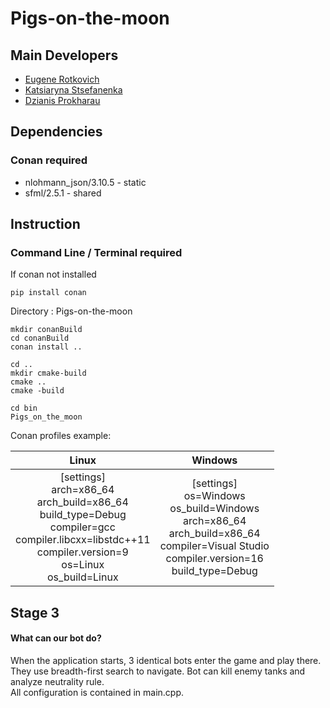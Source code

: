 # Pigs-on-the-moon

## Main Developers

- [Eugene Rotkovich](https://github.com/ZhekLu)
- [Katsiaryna Stsefanenka](https://github.com/LeaSKaterina)
- [Dzianis Prokharau](https://github.com/denisprohorov)

## Dependencies

### Conan required

+ nlohmann_json/3.10.5 - static
+ sfml/2.5.1 - shared

## Instruction

### Command Line / Terminal required

If conan not installed

```
pip install conan
```

Directory : Pigs-on-the-moon

```
mkdir conanBuild
cd conanBuild
conan install ..

cd ..
mkdir cmake-build
cmake ..
cmake -build

cd bin
Pigs_on_the_moon
```

Conan profiles example:

<!-- Help me please. What a long line!!! -->

|                                                                                Linux                                                                                 |                                          Windows                                           |
|:--------------------------------------------------------------------------------------------------------------------------------------------------------------------:|:------------------------------------------------------------------------------------------:|
|[settings]<br/>arch=x86_64<br/>arch_build=x86_64<br/>build_type=Debug<br/>compiler=gcc<br/>compiler.libcxx=libstdc++11<br/>compiler.version=9<br/>os=Linux<br/>os_build=Linux | [settings]<br/>os=Windows<br/>os_build=Windows<br/>arch=x86_64<br/>arch_build=x86_64<br/>compiler=Visual Studio<br/> compiler.version=16<br/> build_type=Debug |

## Stage 3

#### What can our bot do?

When the application starts, 3 identical bots enter the game and play there. They use breadth-first search to navigate.
Bot can kill enemy tanks and analyze neutrality rule.\
All configuration is contained in main.cpp.


